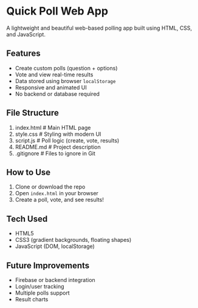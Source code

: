 # Quick Poll Web App 

A lightweight and beautiful web-based polling app built using HTML, CSS, and JavaScript.

##  Features
- Create custom polls (question + options)
- Vote and view real-time results
- Data stored using browser `localStorage`
- Responsive and animated UI
- No backend or database required


##  File Structure
1. index.html # Main HTML page
2. style.css # Styling with modern UI
3. script.js # Poll logic (create, vote, results)
4. README.md # Project description
5. .gitignore # Files to ignore in Git



##  How to Use
1. Clone or download the repo
2. Open `index.html` in your browser
3. Create a poll, vote, and see results!

##  Tech Used
- HTML5
- CSS3 (gradient backgrounds, floating shapes)
- JavaScript (DOM, localStorage)

##  Future Improvements
- Firebase or backend integration
- Login/user tracking
- Multiple polls support
- Result charts
